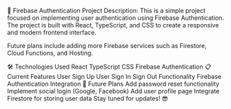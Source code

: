 🔐 Firebase Authentication Project
Description:
This is a simple project focused on implementing user authentication using Firebase Authentication. The project is built with React, TypeScript, and CSS to create a responsive and modern frontend interface.

Future plans include adding more Firebase services such as Firestore, Cloud Functions, and Hosting.

🛠 Technologies Used
React
TypeScript
CSS
Firebase Authentication
📋 Current Features
User Sign Up
User Sign In
Sign Out Functionality
Firebase Authentication Integration
🚀 Future Plans
Add password reset functionality
Implement social login (Google, Facebook)
Add user profile page
Integrate Firestore for storing user data
Stay tuned for updates! 😎

